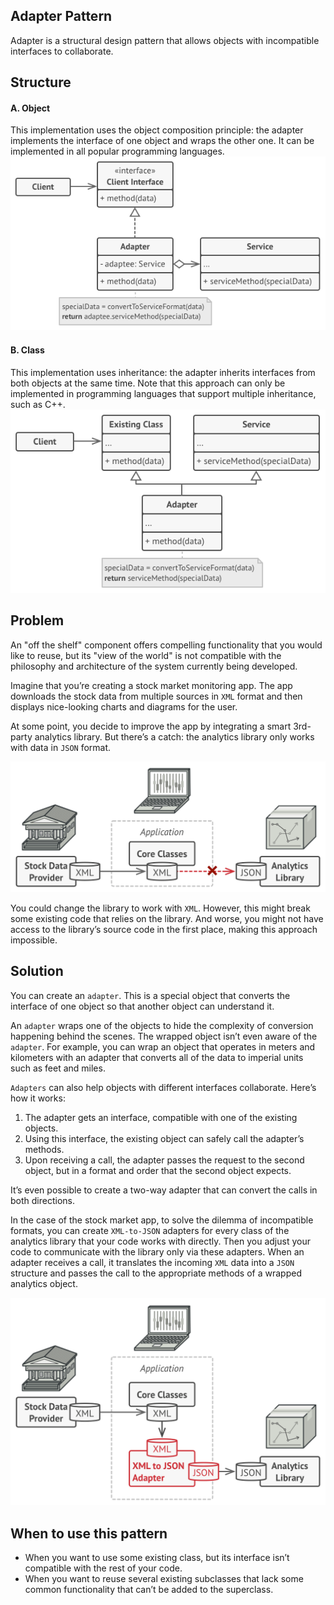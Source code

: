 ## Adapter Pattern
Adapter is a structural design pattern that allows objects with incompatible interfaces to collaborate.

## Structure
#### A. Object
This implementation uses the object composition principle: the adapter implements the interface of one object and wraps 
the other one. It can be implemented in all popular programming languages.
![](../../../../../../../../docs/img/adapter-pattern-object.png)

#### B. Class
This implementation uses inheritance: the adapter inherits interfaces from both objects at the same time. 
Note that this approach can only be implemented in programming languages that support multiple inheritance, such as C++.
![](../../../../../../../../docs/img/adapter-pattern-class.png)

## Problem
An "off the shelf" component offers compelling functionality that you would like to reuse, but its "view of the world" 
is not compatible with the philosophy and architecture of the system currently being developed.

Imagine that you’re creating a stock market monitoring app. The app downloads the stock data from multiple sources in 
`XML` format and then displays nice-looking charts and diagrams for the user.

At some point, you decide to improve the app by integrating a smart 3rd-party analytics library. But there’s a catch: 
the analytics library only works with data in `JSON` format.

![](../../../../../../../../docs/img/adapter-pattern-problem.png)

You could change the library to work with `XML`.
However, this might break some existing code that relies on the library. 
And worse, you might not have access to the library’s source code in the first place, making this approach impossible.

## Solution
You can create an `adapter`. 
This is a special object that converts the interface of one object so that another object can understand it.

An `adapter` wraps one of the objects to hide the complexity of conversion happening behind the scenes. 
The wrapped object isn’t even aware of the `adapter`. 
For example, you can wrap an object that operates in meters and kilometers with an adapter that converts all of the 
data to imperial units such as feet and miles.

`Adapters` can also help objects with different interfaces collaborate. Here’s how it works:

1. The adapter gets an interface, compatible with one of the existing objects.
2. Using this interface, the existing object can safely call the adapter’s methods.
3. Upon receiving a call, the adapter passes the request to the second object, but in a format and order that the
 second object expects.
 
It’s even possible to create a two-way adapter that can convert the calls in both directions.

In the case of the stock market app, to solve the dilemma of incompatible formats, you can create `XML-to-JSON` adapters
for every class of the analytics library that your code works with directly. 
Then you adjust your code to communicate with the library only via these adapters. 
When an adapter receives a call, it translates the incoming `XML` data into a `JSON` structure and passes the call to 
the appropriate methods of a wrapped analytics object.

![](../../../../../../../../docs/img/adapter-pattern-solution.png)

## When to use this pattern
- When you want to use some existing class, but its interface isn’t compatible with the rest of your code.
- When you want to reuse several existing subclasses that lack some common functionality that can’t be added to the
 superclass.


